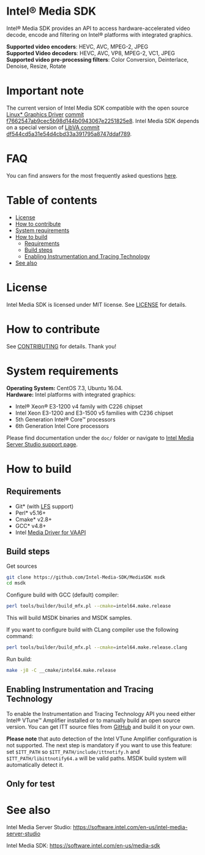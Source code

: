 # Intel® Media SDK
Intel® Media SDK provides an API to access hardware-accelerated video decode, encode and filtering on Intel® platforms with integrated graphics.

**Supported video encoders**: HEVC, AVC, MPEG-2, JPEG  
**Supported Video decoders**: HEVC, AVC, VP8, MPEG-2, VC1, JPEG  
**Supported video pre-processing filters**: Color Conversion, Deinterlace, Denoise, Resize, Rotate

# Important note
The current version of Intel Media SDK compatible with the open source [Linux* Graphics Driver](https://github.com/intel/media-driver) [commit f7662547ab9cec5b98d144b0943067e2251825e8](https://github.com/intel/media-driver/commit/f7662547ab9cec5b98d144b0943067e2251825e8).
Intel Media SDK depends on a special version of [LibVA commit df544cd5a31e54d4cbd33a391795a8747ddaf789](https://github.com/01org/libva/commit/df544cd5a31e54d4cbd33a391795a8747ddaf789).

# FAQ
You can find answers for the most frequently asked questions [here](https://software.intel.com/sites/default/files/managed/c0/8e/intel-media-sdk-open-source-faq.pdf).

# Table of contents

  * [License](#license)
  * [How to contribute](#how-to-contribute)
  * [System requirements](#system-requirements)
  * [How to build](#how-to-build)
    * [Requirements](#requirements)
    * [Build steps](#build-steps)
    * [Enabling Instrumentation and Tracing Technology](#enabling-instrumentation-and-tracing-technology)
  * [See also](#see-also)

# License
Intel Media SDK is licensed under MIT license. See [LICENSE](./LICENSE) for details.

# How to contribute
See [CONTRIBUTING](./CONTRIBUTING.md) for details. Thank you!

# System requirements
**Operating System:** CentOS 7.3, Ubuntu 16.04.  
**Hardware:**
Intel platforms with integrated graphics:
 - Intel® Xeon® E3-1200 v4 family with C226 chipset
 - Intel Xeon E3-1200 and E3-1500 v5 families with C236 chipset
 - 5th Generation Intel® Core™ processors
 - 6th Generation Intel Core processors

Please find documentation under the `doc/` folder or navigate to [Intel Media Server Studio support page](https://software.intel.com/en-us/intel-media-server-studio-support/documentation).

# How to build
## Requirements
 - Git* (with [LFS](https://git-lfs.github.com/) support)
 - Perl* v5.16+
 - Cmake* v2.8+
 - GCC* v4.8+
 - Intel [Media Driver for VAAPI](https://github.com/intel/media-driver)

## Build steps

Get sources
```sh
git clone https://github.com/Intel-Media-SDK/MediaSDK msdk
cd msdk
```

Configure build with GCC (default) compiler:
```sh
perl tools/builder/build_mfx.pl --cmake=intel64.make.release
```
This will build MSDK binaries and MSDK samples.

If you want to configure build with CLang compiler use the following command:
```sh
perl tools/builder/build_mfx.pl --cmake=intel64.make.release.clang
```

Run build:
```sh
make -j8 -C __cmake/intel64.make.release
```

## Enabling Instrumentation and Tracing Technology
To enable the Instrumentation and Tracing Technology API you need either Intel® VTune™ Amplifier installed or to manually build an open source version. You can get ITT source files from [GitHub](https://github.com/01org/IntelSEAPI/tree/master/ittnotify) and build it on your own.

**Please note** that auto detection of the Intel VTune Amplifier configuration is not supported. The next step is mandatory if you want to use this feature: set `$ITT_PATH` so `$ITT_PATH/include/ittnotify.h` and `$ITT_PATH/libittnotify64.a` will be valid paths. MSDK build system will automatically detect it.

## Only for test

# See also
Intel Media Server Studio: https://software.intel.com/en-us/intel-media-server-studio

Intel Media SDK: https://software.intel.com/en-us/media-sdk
